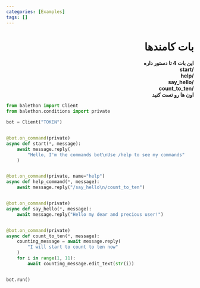 ```yaml
---
categories: [Examples]
tags: []
---
```


<h1 align="right" dir="rtl">بات کامندها</h1>

<p align="right" dir="rtl"><strong>
این بات 4 تا دستور داره<br>
/start<br>
/help<br>
/say_hello<br>
/count_to_ten<br>
اون ها رو تست کنید
</strong></p>

```python
from balethon import Client
from balethon.conditions import private

bot = Client("TOKEN")


@bot.on_command(private)
async def start(*, message):
    await message.reply(
        "Hello, I'm the commands bot\nUse /help to see my commands"
    )


@bot.on_command(private, name="help")
async def help_command(*, message):
    await message.reply("/say_hello\n/count_to_ten")


@bot.on_command(private)
async def say_hello(*, message):
    await message.reply("Hello my dear and precious user!")


@bot.on_command(private)
async def count_to_ten(*, message):
    counting_message = await message.reply(
        "I will start to count to ten now"
    )
    for i in range(1, 11):
        await counting_message.edit_text(str(i))


bot.run()
```
